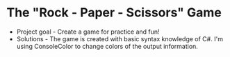 # The "Rock - Paper - Scissors" Game

- Project goal - Create a game for practice and fun!
- Solutions - The game is created with basic syntax knowledge of C#. I'm using ConsoleColor to change colors of the output information.

 
